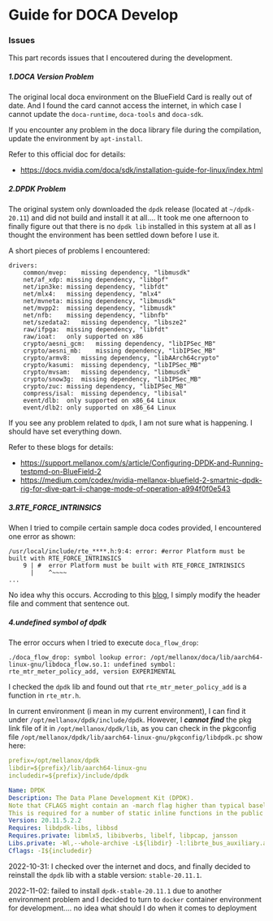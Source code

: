 # Guide for DOCA Develop



### Issues

This part records issues that I encoutered during the development.



##### 1.DOCA Version Problem

The original local doca environment on the BlueField Card is really out of date. And I found the card cannot access the internet, in which case I cannot update the `doca-runtime`, `doca-tools` and `doca-sdk`.

If you encounter any problem in the doca library file during the compilation, update the environment by `apt-install`.

Refer to this official doc for details: 

- https://docs.nvidia.com/doca/sdk/installation-guide-for-linux/index.html

##### 2.DPDK Problem

The original system only downloaded the `dpdk` release (located at `~/dpdk-20.11`) and did not build and install it at all.... It took me one afternoon to finally figure out that there is no `dpdk lib` installed in this system at all as I thought the environment has been settled down before I use it.

A short pieces of problems I encountered:

```shell
drivers:
	common/mvep:	missing dependency, "libmusdk"
	net/af_xdp:	missing dependency, "libbpf"
	net/ipn3ke:	missing dependency, "libfdt"
	net/mlx4:	missing dependency, "mlx4"
	net/mvneta:	missing dependency, "libmusdk"
	net/mvpp2:	missing dependency, "libmusdk"
	net/nfb:	missing dependency, "libnfb"
	net/szedata2:	missing dependency, "libsze2"
	raw/ifpga:	missing dependency, "libfdt"
	raw/ioat:	only supported on x86
	crypto/aesni_gcm:	missing dependency, "libIPSec_MB"
	crypto/aesni_mb:	missing dependency, "libIPSec_MB"
	crypto/armv8:	missing dependency, "libAArch64crypto"
	crypto/kasumi:	missing dependency, "libIPSec_MB"
	crypto/mvsam:	missing dependency, "libmusdk"
	crypto/snow3g:	missing dependency, "libIPSec_MB"
	crypto/zuc:	missing dependency, "libIPSec_MB"
	compress/isal:	missing dependency, "libisal"
	event/dlb:	only supported on x86_64 Linux
	event/dlb2:	only supported on x86_64 Linux
```



If you see any problem related to `dpdk`, I am not sure what is happening. I should have set everything down.

Refer to these blogs for details:

- https://support.mellanox.com/s/article/Configuring-DPDK-and-Running-testpmd-on-BlueField-2
- https://medium.com/codex/nvidia-mellanox-bluefield-2-smartnic-dpdk-rig-for-dive-part-ii-change-mode-of-operation-a994f0f0e543



##### 3.RTE_FORCE_INTRINSICS

When I tried to compile certain sample doca codes provided, I encountered one error as shown:

```shell
/usr/local/include/rte_****.h:9:4: error: #error Platform must be built with RTE_FORCE_INTRINSICS
    9 | #  error Platform must be built with RTE_FORCE_INTRINSICS
      |    ^~~~~
...
```

No idea why this occurs. Accroding to this [blog](https://medium.com/codex/nvidia-mellanox-bluefield-2-smartnic-dpdk-rig-for-dive-part-ii-change-mode-of-operation-a994f0f0e543), I simply modify the header file and comment that sentence out.



##### 4.undefined symbol of dpdk

The error occurs when I tried to execute `doca_flow_drop`:

```shell
./doca_flow_drop: symbol lookup error: /opt/mellanox/doca/lib/aarch64-linux-gnu/libdoca_flow.so.1: undefined symbol: rte_mtr_meter_policy_add, version EXPERIMENTAL
```

I checked the `dpdk` lib and found out that `rte_mtr_meter_policy_add` is a function in `rte_mtr.h`. 

In current environment (i mean in my current environment), I can find it under `/opt/mellanox/dpdk/include/dpdk`. However, I ***cannot find*** the pkg link file of it in `/opt/mellanox/dpdk/lib`, as you can check in the pkgconfig file `/opt/mellanox/dpdk/lib/aarch64-linux-gnu/pkgconfig/libdpdk.pc` show here:

```yaml
prefix=/opt/mellanox/dpdk
libdir=${prefix}/lib/aarch64-linux-gnu
includedir=${prefix}/include/dpdk

Name: DPDK
Description: The Data Plane Development Kit (DPDK).
Note that CFLAGS might contain an -march flag higher than typical baseline.
This is required for a number of static inline functions in the public headers.
Version: 20.11.5.2.2
Requires: libdpdk-libs, libbsd
Requires.private: libmlx5, libibverbs, libelf, libpcap, jansson
Libs.private: -Wl,--whole-archive -L${libdir} -l:librte_bus_auxiliary.a -l:librte_bus_pci.a -l:librte_bus_vdev.a -l:librte_common_mlx5.a -l:librte_mempool_bucket.a -l:librte_mempool_ring.a -l:librte_mempool_stack.a -l:librte_net_af_packet.a -l:librte_net_mlx5.a -l:librte_net_vhost.a -l:librte_net_virtio.a -l:librte_compress_mlx5.a -l:librte_regex_mlx5.a -l:librte_vdpa_mlx5.a -l:librte_gpu_cuda.a -l:librte_node.a -l:librte_graph.a -l:librte_bpf.a -l:librte_flow_classify.a -l:librte_pipeline.a -l:librte_table.a -l:librte_port.a -l:librte_fib.a -l:librte_ipsec.a -l:librte_vhost.a -l:librte_stack.a -l:librte_security.a -l:librte_sched.a -l:librte_reorder.a -l:librte_rib.a -l:librte_regexdev.a -l:librte_rawdev.a -l:librte_pdump.a -l:librte_power.a -l:librte_member.a -l:librte_lpm.a -l:librte_latencystats.a -l:librte_kni.a -l:librte_jobstats.a -l:librte_gso.a -l:librte_gro.a -l:librte_gpudev.a -l:librte_eventdev.a -l:librte_efd.a -l:librte_distributor.a -l:librte_cryptodev.a -l:librte_compressdev.a -l:librte_cfgfile.a -l:librte_bitratestats.a -l:librte_bbdev.a -l:librte_acl.a -l:librte_timer.a -l:librte_metrics.a -l:librte_cmdline.a -l:librte_pci.a -l:librte_ethdev.a -l:librte_meter.a -l:librte_ip_frag.a -l:librte_net.a -l:librte_mbuf.a -l:librte_mempool.a -l:librte_hash.a -l:librte_rcu.a -l:librte_ring.a -l:librte_eal.a -l:librte_telemetry.a -l:librte_kvargs.a -Wl,--no-whole-archive -Wl,--export-dynamic -lmtcr_ul
Cflags: -I${includedir}
```



2022-10-31: I checked over the internet and docs, and finally decided to reinstall the `dpdk` lib with a stable version: `stable-20.11.1`.

2022-11-02: failed to install `dpdk-stable-20.11.1` due to another environment problem and I decided to turn to `docker` container environment for development.... no idea what should I do when it comes to deployment



